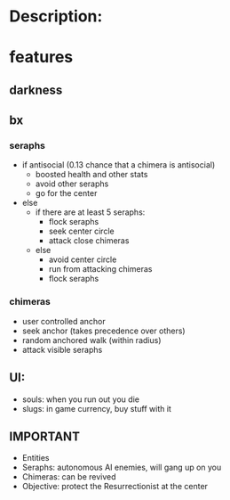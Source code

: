 
# Description:

# features
## darkness

## bx
### seraphs
  * if antisocial (0.13 chance that a chimera is antisocial)
    - boosted health and other stats
    - avoid other seraphs
    - go for the center
  * else
    * if there are at least 5 seraphs:
      - flock seraphs
      - seek center circle
      - attack close chimeras
    * else
      - avoid center circle 
      - run from attacking chimeras 
      - flock seraphs

### chimeras
  - user controlled anchor
  - seek anchor (takes precedence over others)
  - random anchored walk (within radius)
  - attack visible seraphs

## UI:
  - souls: when you run out you die
  - slugs: in game currency, buy stuff with it

## IMPORTANT
  - Entities
  - Seraphs: autonomous AI enemies, will gang up on you
  - Chimeras: can be revived
  - Objective: protect the Resurrectionist at the center

